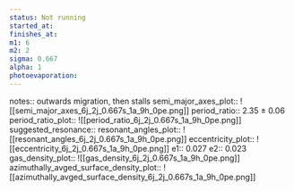 ```yaml
---
status: Not running
started_at: 
finishes_at: 
m1: 6
m2: 2
sigma: 0.667
alpha: 1
photoevaporation: 
---
```


notes:: outwards migration, then stalls
semi_major_axes_plot:: ![[semi_major_axes_6j_2j_0.667s_1a_9h_0pe.png]]
period_ratio:: 2.35 ± 0.06
period_ratio_plot:: ![[period_ratio_6j_2j_0.667s_1a_9h_0pe.png]]
suggested_resonance:: 
resonant_angles_plot:: ![[resonant_angles_6j_2j_0.667s_1a_9h_0pe.png]]
eccentricity_plot:: ![[eccentricity_6j_2j_0.667s_1a_9h_0pe.png]]
e1:: 0.027
e2:: 0.023
gas_density_plot:: ![[gas_density_6j_2j_0.667s_1a_9h_0pe.png]]
azimuthally_avged_surface_density_plot:: ![[azimuthally_avged_surface_density_6j_2j_0.667s_1a_9h_0pe.png]]

